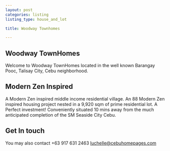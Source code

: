 ```yaml
---
layout: post
categories: listing
listing_type: house_and_lot

title: Woodway Townhomes

---
```


## Woodway TownHomes 

Welcome to Woodway TownHomes located in the well known Barangay Pooc, Talisay City, Cebu neighborhood. 

## Modern Zen Inspired

A Modern Zen inspired middle income residential village. An 88 Modern Zen inspired housing project nested in a 9,920 sqm of prime residential lot.
A Perfect investment! Conveniently situated 10 mins away from the much anticipated completion of the SM Seaside City Cebu.

## Get In touch
You may also contact +63 917 631 2463 
[luchelle@cebuhomepages.com](mailto:luchelle@cebuhomepages.com)